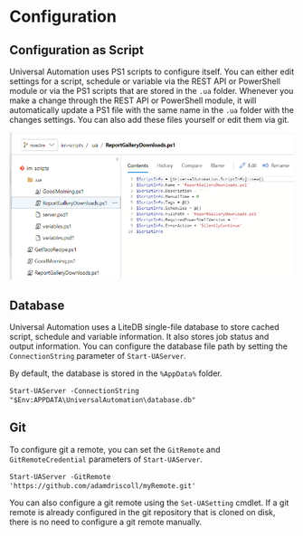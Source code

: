 # Configuration

## Configuration as Script

Universal Automation uses PS1 scripts to configure itself. You can either edit settings for a script, schedule or variable via the REST API or PowerShell module or via the PS1 scripts that are stored in the `.ua` folder. Whenever you make a change through the REST API or PowerShell module, it will automatically update a PS1 file with the same name in the `.ua` folder with the changes settings. You can also add these files yourself or edit them via git. 

![Script Info File](.gitbook/assets/image%20%282%29.png)

## Database 

Universal Automation uses a LiteDB single-file database to store cached script, schedule and variable information. It also stores job status and output information. You can configure the database file path by setting the `ConnectionString` parameter of `Start-UAServer`.

By default, the database is stored in the `%AppData%` folder.

```text
Start-UAServer -ConnectionString "$Env:APPDATA\UniversalAutomation\database.db"
```

## Git 

To configure git a remote, you can set the `GitRemote` and `GitRemoteCredential` parameters of `Start-UAServer`.

```text
Start-UAServer -GitRemote 'https://github.com/adamdriscoll/myRemote.git'
```

You can also configure a git remote using the `Set-UASetting` cmdlet. If a git remote is already configured in the git repository that is cloned on disk, there is no need to configure a git remote manually. 

